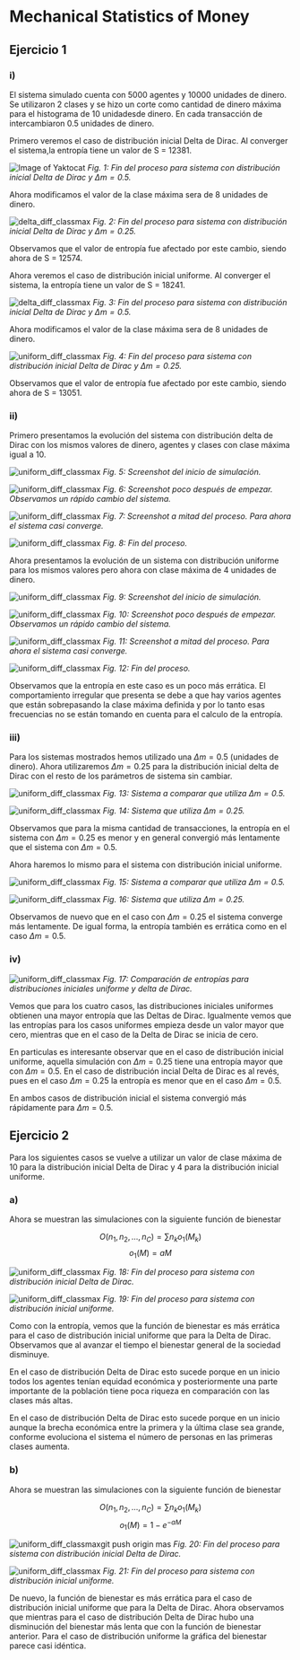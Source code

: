 # Mechanical Statistics of Money

## Ejercicio 1
### i)
El sistema simulado cuenta con 5000 agentes y 10000 unidades de dinero.  Se utilizaron 2 clases y se hizo un corte como cantidad de dinero máxima para el histograma de 10 unidadesde dinero.  En cada transacción de intercambiaron 0.5 unidades de dinero.

Primero veremos el caso de distribución inicial Delta de Dirac.  Al converger el sistema,la entropía tiene un valor de S = 12381.

<!--- checa pag 75 del daijiro --->


![Image of Yaktocat](assets/delta_4.png)
*Fig. 1: Fin del proceso para sistema con distribución inicial Delta de Dirac y $\Delta m = 0.5$.*

Ahora modificamos el valor de la clase máxima sera de 8 unidades de dinero.

![delta_diff_classmax](assets/delta_diff_classmax.png)
*Fig. 2: Fin del proceso para sistema con distribución inicial Delta de Dirac y $\Delta m = 0.25$.*

Observamos que el valor de entropía fue afectado por este cambio, siendo ahora de S = 12574.

Ahora veremos el caso de distribución inicial uniforme. Al converger el sistema, la entropía tiene un valor de S = 18241.


![delta_diff_classmax](assets/uniform_4.png)
*Fig. 3: Fin del proceso para sistema con distribución inicial Delta de Dirac y $\Delta m = 0.5$.*

Ahora modificamos el valor de la clase máxima sera de 8 unidades de dinero.


![uniform_diff_classmax](assets/uniform_diff_classmax.png)
*Fig. 4: Fin del proceso para sistema con distribución inicial Delta de Dirac y $\Delta m = 0.25$.*

Observamos que el valor de entropía fue afectado por este cambio, siendo ahora de S = 13051.


### ii)

Primero presentamos la evolución del sistema con distribución delta de Dirac con los mismos valores de dinero, agentes y clases con clase máxima igual a 10.

![uniform_diff_classmax](assets/delta_1.png)
*Fig. 5: Screenshot del inicio de simulación.*

![uniform_diff_classmax](assets/delta_2.png)
*Fig. 6: Screenshot poco después de empezar. Observamos un rápido cambio del sistema.*

![uniform_diff_classmax](assets/delta_3.png)
*Fig. 7: Screenshot a mitad del proceso. Para ahora el sistema casi converge.*

![uniform_diff_classmax](assets/delta_4.png)
*Fig. 8: Fin del proceso.*


Ahora presentamos la evolución de un sistema con distribución uniforme para los mismos valores pero ahora con clase máxima de 4 unidades de dinero. 

![uniform_diff_classmax](assets/uniform_1.png)
*Fig. 9: Screenshot del inicio de simulación.*


![uniform_diff_classmax](assets/uniform_2.png)
*Fig. 10: Screenshot poco después de empezar. Observamos un rápido cambio del sistema.*

![uniform_diff_classmax](assets/uniform_3.png)
*Fig. 11: Screenshot a mitad del proceso. Para ahora el sistema casi converge.*


![uniform_diff_classmax](assets/uniform_4.png)
*Fig. 12: Fin del proceso.*


Observamos que la entropía en este caso es un poco más errática. El comportamiento irregular que presenta se debe a que hay varios agentes que están sobrepasando la clase máxima definida y por lo tanto esas frecuencias no se están tomando en cuenta para el calculo de la entropía.

### iii)

Para los sistemas mostrados hemos utilizado una $\Delta m = 0.5$ (unidades de dinero). Ahora utilizaremos $\Delta m = 0.25$ para la distribución inicial delta de Dirac con el resto de los parámetros de sistema sin cambiar.

![uniform_diff_classmax](assets/delta_4.png)
*Fig. 13: Sistema a comparar que utiliza $\Delta m = 0.5$.*

![uniform_diff_classmax](assets/delta_diff_deltam.png)
*Fig. 14: Sistema que utiliza $\Delta m = 0.25$.*

Observamos que para la misma cantidad de transacciones, la entropía en el sistema con $\Delta m = 0.25$ es menor y en general convergió más lentamente que el sistema con $\Delta m = 0.5$.

Ahora haremos lo mismo para el sistema con distribución inicial uniforme.


![uniform_diff_classmax](assets/uniform_4.png)
*Fig. 15: Sistema a comparar que utiliza $\Delta m = 0.5$.*

![uniform_diff_classmax](assets/uniform_diff_deltam.png)
*Fig. 16: Sistema que utiliza $\Delta m = 0.25$.*

Observamos de nuevo que en el caso con $\Delta m = 0.25$ el sistema converge más lentamente. De igual forma, la entropía también es errática como en el caso $\Delta m = 0.5$.

### iv)


![uniform_diff_classmax](assets/entropy_comparison.png)
*Fig. 17: Comparación de entropías para distribuciones iniciales uniforme y delta de Dirac.*

Vemos que para los cuatro casos, las distribuciones iniciales uniformes obtienen una mayor entropía que las Deltas de Dirac. Igualmente vemos que las entropías para los casos uniformes empieza desde un valor mayor que cero, mientras que en el caso de la Delta de Dirac se inicia de cero.
            
        
En particulas es interesante observar que en el caso de distribución inicial uniforme, aquella simulación con $\Delta m = 0.25$ tiene una entropía mayor que con $\Delta m = 0.5$. En el caso de distribución incial Delta de Dirac es al revés, pues en el caso $\Delta m = 0.25$ la entropía es menor que en el caso $\Delta m = 0.5$.

En ambos casos de distribución inicial el sistema convergió más rápidamente para $\Delta m = 0.5$.

## Ejercicio 2

Para los siguientes casos se vuelve a utilizar un valor de clase máxima de 10 para la distribución inicial Delta de Dirac y 4 para la distribución inicial uniforme.

### a)

Ahora se muestran las simulaciones con la siguiente función de bienestar

$$
O(n_1,n_2,...,n_C) = \sum n_k o_1(M_k)
$$
$$
o_1(M) = aM
$$


![uniform_diff_classmax](assets/delta_wellness_a.png)
*Fig. 18: Fin del proceso para sistema con distribución inicial Delta de Dirac.*

![uniform_diff_classmax](assets/uniform_wellness_a.png)
*Fig. 19: Fin del proceso para sistema con distribución inicial uniforme.*

Como con la entropía, vemos que la función de bienestar es más errática para el caso de distribución inicial uniforme que para la Delta de Dirac. Observamos que al avanzar el tiempo el bienestar general de la sociedad disminuye. 
            
En el caso de distribución Delta de Dirac esto sucede porque en un inicio todos los agentes tenían equidad económica y posteriormente una parte importante de la población tiene poca riqueza en comparación con las clases más altas.
            
En el caso de distribución Delta de Dirac esto sucede porque en un inicio aunque la brecha económica entre la primera y la última clase sea grande, conforme evoluciona el sistema el número de personas en las primeras clases aumenta.

### b)

Ahora se muestran las simulaciones con la siguiente función de bienestar

$$
O(n_1,n_2,...,n_C) = \sum n_k o_1(M_k)
$$
$$
o_1(M) = 1 - e^{-aM}
$$

![uniform_diff_classmax](assets/delta_wellness_b.png)git push origin mas
*Fig. 20: Fin del proceso para sistema con distribución inicial Delta de Dirac.*

![uniform_diff_classmax](assets/uniform_wellness_b.png)
*Fig. 21: Fin del proceso para sistema con distribución inicial uniforme.*

De nuevo, la función de bienestar es más errática para el caso de distribución inicial uniforme que para la Delta de Dirac. Ahora observamos que mientras para el caso de distribución Delta de Dirac hubo una disminución del bienestar más lenta que con la función de bienestar anterior. Para el caso de distribución uniforme la gráfica del bienestar parece casi idéntica.